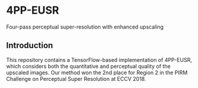 # 4PP-EUSR
Four-pass perceptual super-resolution with enhanced upscaling

## Introduction
This repository contains a TensorFlow-based implementation of 4PP-EUSR, which considers both the quantitative and perceptual quality of the upscaled images.
Our method won the 2nd place for Region 2 in the PIRM Challenge on Perceptual Super Resolution at ECCV 2018.
